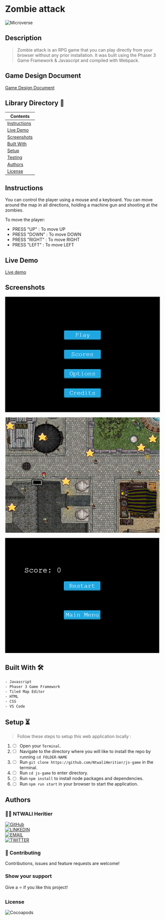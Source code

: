 # Zombie attack

![Microverse](https://img.shields.io/badge/-Microverse-6F23FF?style=for-the-badge)

## Description

> Zombie attack is an RPG game that you can play directly from your browser without any prior installation. It was built using the Phaser 3 Game Framework & Javascript and compiled with Webpack.

## Game Design Document

[Game Design Document](./documentation.md)

## Library Directory 📙

| Contents                      |
| ----------------------------- |
| [Instructions](#instructions) |
| [Live Demo](#live-demo)       |
| [Screenshots](#screenshots)   |
| [Built With](#built-with-🛠)   |
| [Setup](#setup-⏳)            |
| [Testing](#testing-⚙️)        |
| [Authors](#authors)           |
| [License](#license)           |

## Instructions

You can control the player using a mouse and a keyboard. You can move around the map in all directions, holding a machine gun and shooting at the zombies.

To move the player:

- PRESS "UP" : To move UP
- PRESS "DOWN" : To move DOWN
- PRESS "RIGHT" : To move RIGHT
- PRESS "LEFT" : To move LEFT

## Live Demo

[Live demo](https://pensive-booth-4d035b.netlify.app/)

## Screenshots

![img](./Screenshots/SC-1.PNG)

![img](./Screenshots/SC-2.PNG)

![img](./Screenshots/SC-3.PNG)

## Built With 🛠

```
- Javascript
- Phaser 3 Game Framework
- Tiled Map Editor
- HTML
- CSS
- VS Code
```

## Setup ⏳

> Follow these steps to setup this web application locally :

1. - [ ] Open your `Terminal`.
2. - [ ] Navigate to the directory where you will like to install the repo by running `cd FOLDER-NAME`
3. - [ ] Run `git clone https://github.com/NtwaliHeritier/js-game` in the terminal.
4. - [ ] Run `cd js-game` to enter directory.
5. - [ ] Run `npm install` to install node packages and dependencies.
6. - [ ] Run `npm run start` in your browser to start the application.

## Authors

### 👨‍💻 NTWALI Heritier

[![GitHub](https://img.shields.io/badge/-GitHub-000?style=for-the-badge&logo=GitHub&logoColor=white)](https://github.com/NtwaliHeritier) <br>
[![LINKEDIN](https://img.shields.io/badge/-LINKEDIN-0077B5?style=for-the-badge&logo=Linkedin&logoColor=white)](https://www.linkedin.com/in/ntwaliheritier/) <br>
[![EMAIL](https://img.shields.io/badge/-EMAIL-D14836?style=for-the-badge&logo=Mail.Ru&logoColor=white)](mailto:heritierntwali@gmail.com) <br>
[![TWITTER](https://img.shields.io/badge/-TWITTER-1DA1F2?style=for-the-badge&logo=Twitter&logoColor=white)](https://twitter.com/ntwaliheritier)

### 🤝 Contributing

Contributions, issues and feature requests are welcome!

### Show your support

Give a ⭐️ if you like this project!

### License

![Cocoapods](https://img.shields.io/cocoapods/l/AFNetworking?color=red&style=for-the-badge)